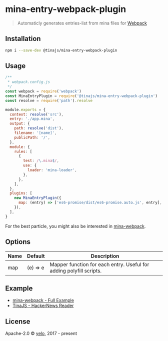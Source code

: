 # mina-entry-webpack-plugin
> Automaticly generates entries-list from mina files for [Webpack](https://webpack.js.org/)

## Installation
```bash
npm i --save-dev @tinajs/mina-entry-webpack-plugin
```

## Usage
```javascript
/**
 * webpack.config.js
 */
const webpack = require('webpack')
const MinaEntryPlugin = require('@tinajs/mina-entry-webpack-plugin')
const resolve = require('path').resolve

module.exports = {
  context: resolve('src'),
  entry: './app.mina',
  output: {
    path: resolve('dist'),
    filename: '[name]',
    publicPath: '/',
  },
  module: {
    rules: [
      {
        test: /\.mina$/,
        use: {
          loader: 'mina-loader',
        },
      },
    ],
  },
  plugins: [
    new MinaEntryPlugin({
      map: (entry) => ['es6-promise/dist/es6-promise.auto.js', entry],
    }),
  ],
}
```

For the best particle, you might also be interested in [mina-webpack](https://github.com/tinajs/mina-webpack/).

## Options
| Name | Default  |                             Description                             |
| ---- | -------- | ------------------------------------------------------------------- |
| map  | (e) => e | Mapper function for each entry. Useful for adding polyfill scripts. |

## Example
- [mina-webpack - Full Example](https://github.com/tinajs/mina-webpack/tree/master/example)
- [TinaJS - HackerNews Reader](https://github.com/tinajs/tina-hackernews)

## License
Apache-2.0 &copy; [yelo](https://github.com/imyelo), 2017 - present
